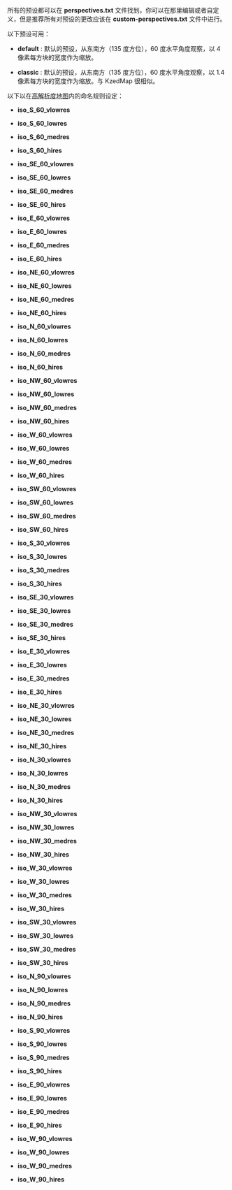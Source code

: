 所有的预设都可以在 **perspectives.txt** 文件找到，你可以在那里编辑或者自定义，但是推荐所有对预设的更改应该在 **custom-perspectives.txt** 文件中进行。

以下预设可用：

- **default** : 默认的预设，从东南方（135 度方位），60 度水平角度观察，以 4 像素每方块的宽度作为缩放。

- **classic** : 默认的预设，从东南方（135 度方位），60 度水平角度观察，以 1.4 像素每方块的宽度作为缩放。与 KzedMap 很相似。

以下以在[高解析度地图](/HD-Map-Configuration.md)内的命名规则设定：

- **iso_S_60_vlowres**

- **iso_S_60_lowres**

- **iso_S_60_medres**

- **iso_S_60_hires**

- **iso_SE_60_vlowres**

- **iso_SE_60_lowres**

- **iso_SE_60_medres**

- **iso_SE_60_hires**

- **iso_E_60_vlowres**

- **iso_E_60_lowres**

- **iso_E_60_medres**

- **iso_E_60_hires**

- **iso_NE_60_vlowres**

- **iso_NE_60_lowres**

- **iso_NE_60_medres**

- **iso_NE_60_hires**

- **iso_N_60_vlowres**

- **iso_N_60_lowres**

- **iso_N_60_medres**

- **iso_N_60_hires**

- **iso_NW_60_vlowres**

- **iso_NW_60_lowres**

- **iso_NW_60_medres**

- **iso_NW_60_hires**

- **iso_W_60_vlowres**

- **iso_W_60_lowres**

- **iso_W_60_medres**

- **iso_W_60_hires**

- **iso_SW_60_vlowres**

- **iso_SW_60_lowres**

- **iso_SW_60_medres**

- **iso_SW_60_hires**

- **iso_S_30_vlowres**

- **iso_S_30_lowres**

- **iso_S_30_medres**

- **iso_S_30_hires**

- **iso_SE_30_vlowres**

- **iso_SE_30_lowres**

- **iso_SE_30_medres**

- **iso_SE_30_hires**

- **iso_E_30_vlowres**

- **iso_E_30_lowres**

- **iso_E_30_medres**

- **iso_E_30_hires**

- **iso_NE_30_vlowres**

- **iso_NE_30_lowres**

- **iso_NE_30_medres**

- **iso_NE_30_hires**

- **iso_N_30_vlowres**

- **iso_N_30_lowres**

- **iso_N_30_medres**

- **iso_N_30_hires**

- **iso_NW_30_vlowres**

- **iso_NW_30_lowres**

- **iso_NW_30_medres**

- **iso_NW_30_hires**

- **iso_W_30_vlowres**

- **iso_W_30_lowres**

- **iso_W_30_medres**

- **iso_W_30_hires**

- **iso_SW_30_vlowres**

- **iso_SW_30_lowres**

- **iso_SW_30_medres**

- **iso_SW_30_hires**

- **iso_N_90_vlowres**

- **iso_N_90_lowres**

- **iso_N_90_medres**

- **iso_N_90_hires**

- **iso_S_90_vlowres**

- **iso_S_90_lowres**

- **iso_S_90_medres**

- **iso_S_90_hires**

- **iso_E_90_vlowres**

- **iso_E_90_lowres**

- **iso_E_90_medres**

- **iso_E_90_hires**

- **iso_W_90_vlowres**

- **iso_W_90_lowres**

- **iso_W_90_medres**

- **iso_W_90_hires**

